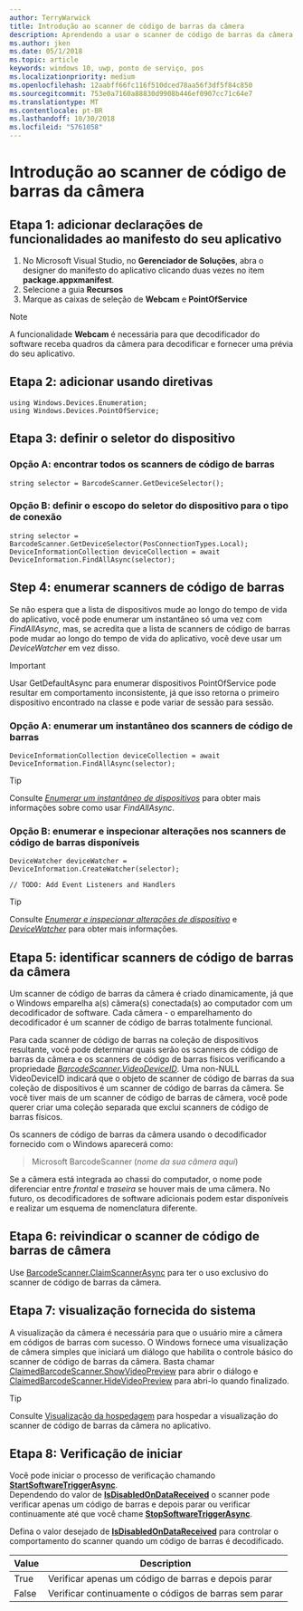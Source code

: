 ```yaml
---
author: TerryWarwick
title: Introdução ao scanner de código de barras da câmera
description: Aprendendo a usar o scanner de código de barras da câmera
ms.author: jken
ms.date: 05/1/2018
ms.topic: article
keywords: windows 10, uwp, ponto de serviço, pos
ms.localizationpriority: medium
ms.openlocfilehash: 12aabff66fc116f510dced78aa56f3df5f84c850
ms.sourcegitcommit: 753e0a7160a88830d9908b446ef0907cc71c64e7
ms.translationtype: MT
ms.contentlocale: pt-BR
ms.lasthandoff: 10/30/2018
ms.locfileid: "5761058"
---
```

# <a name="getting-started-with-a-camera-barcode-scanner"></a>Introdução ao scanner de código de barras da câmera
## <a name="step-1-add-capability-declarations-to-your-app-manifest"></a>Etapa 1: adicionar declarações de funcionalidades ao manifesto do seu aplicativo
1. No Microsoft Visual Studio, no **Gerenciador de Soluções**, abra o designer do manifesto do aplicativo clicando duas vezes no item **package.appxmanifest**.
2. Selecione a guia **Recursos**
3. Marque as caixas de seleção de **Webcam** e **PointOfService** 

>[!NOTE] 
> A funcionalidade **Webcam** é necessária para que decodificador do software receba quadros da câmera para decodificar e fornecer uma prévia do seu aplicativo.

## <a name="step-2-add-using-directives"></a>Etapa 2: adicionar usando diretivas

```Csharp
using Windows.Devices.Enumeration;
using Windows.Devices.PointOfService;
```
## <a name="step-3-define-your-device-selector"></a>Etapa 3: definir o seletor do dispositivo

### **<a name="option-a-find-all-barcode-scanners"></a>Opção A: encontrar todos os scanners de código de barras**

```Csharp
string selector = BarcodeScanner.GetDeviceSelector();       
```

### **<a name="option-b-scoping-device-selector-to-connection-type"></a>Opção B: definir o escopo do seletor do dispositivo para o tipo de conexão**

```Csharp
string selector = BarcodeScanner.GetDeviceSelector(PosConnectionTypes.Local);
DeviceInformationCollection deviceCollection = await DeviceInformation.FindAllAsync(selector);
```

## <a name="step-4-enumerate-barcode-scanners"></a>Step 4: enumerar scanners de código de barras
Se não espera que a lista de dispositivos mude ao longo do tempo de vida do aplicativo, você pode enumerar um instantâneo só uma vez com *FindAllAsync*, mas, se acredita que a lista de scanners de código de barras pode mudar ao longo do tempo de vida do aplicativo, você deve usar um *DeviceWatcher* em vez disso.  

> [!Important] 
> Usar GetDefaultAsync para enumerar dispositivos PointOfService pode resultar em comportamento inconsistente, já que isso retorna o primeiro dispositivo encontrado na classe e pode variar de sessão para sessão.

### **<a name="option-a-enumerate-a-snapshot-of-barcode-scanners"></a>Opção A: enumerar um instantâneo dos scanners de código de barras**
```Csharp
DeviceInformationCollection deviceCollection = await DeviceInformation.FindAllAsync(selector);
```

> [!TIP]
> Consulte [*Enumerar um instantâneo de dispositivos*](https://docs.microsoft.com/windows/uwp/devices-sensors/enumerate-devices#enumerate-a-snapshot-of-devices) para obter mais informações sobre como usar *FindAllAsync*.

### **<a name="option-b-enumerate-and-watch-for-changes-in-available-barcode-scanners"></a>Opção B: enumerar e inspecionar alterações nos scanners de código de barras disponíveis**
```Csharp
DeviceWatcher deviceWatcher = DeviceInformation.CreateWatcher(selector);

// TODO: Add Event Listeners and Handlers
```
> [!TIP]
> Consulte [*Enumerar e inspecionar alterações de dispositivo*](https://docs.microsoft.com/windows/uwp/devices-sensors/enumerate-devices#enumerate-and-watch-devices) e [*DeviceWatcher*](https://docs.microsoft.com/uwp/api/Windows.Devices.Enumeration.DeviceWatcher) para obter mais informações.

## <a name="step-5-identify-camera-barcode-scanners"></a>Etapa 5: identificar scanners de código de barras da câmera
Um scanner de código de barras da câmera é criado dinamicamente, já que o Windows emparelha a(s) câmera(s) conectada(s) ao computador com um decodificador de software.  Cada câmera - o emparelhamento do decodificador é um scanner de código de barras totalmente funcional.

Para cada scanner de código de barras na coleção de dispositivos resultante, você pode determinar quais serão os scanners de código de barras da câmera e os scanners de código de barras físicos verificando a propriedade [*BarcodeScanner.VideoDeviceID*](https://docs.microsoft.com/uwp/api/windows.devices.pointofservice.barcodescanner.videodeviceid#Windows_Devices_PointOfService_BarcodeScanner_VideoDeviceId).  Uma non-NULL VideoDeviceID indicará que o objeto de scanner de código de barras da sua coleção de dispositivos é um scanner de código de barras da câmera.  Se você tiver mais de um scanner de código de barras de câmera, você pode querer criar uma coleção separada que exclui scanners de código de barras físicos. 

Os scanners de código de barras da câmera usando o decodificador fornecido com o Windows aparecerá como: 

> Microsoft BarcodeScanner (*nome da sua câmera aqui*)

Se a câmera está integrada ao chassi do computador, o nome pode diferenciar entre *frontal* e *traseira* se houver mais de uma câmera.  No futuro, os decodificadores de software adicionais podem estar disponíveis e realizar um esquema de nomenclatura diferente.

## <a name="step-6-claim-the-camera-barcode-scanner"></a>Etapa 6: reivindicar o scanner de código de barras de câmera 
Use [BarcodeScanner.ClaimScannerAsync](https://docs.microsoft.com/uwp/api/windows.devices.pointofservice.barcodescanner.claimscannerasync#Windows_Devices_PointOfService_BarcodeScanner_ClaimScannerAsync) para ter o uso exclusivo do scanner de código de barras da câmera.

## <a name="step-7-system-provided-preview"></a>Etapa 7: visualização fornecida do sistema
A visualização da câmera é necessária para que o usuário mire a câmera em códigos de barras com sucesso.  O Windows fornece uma visualização de câmera simples que iniciará um diálogo que habilita o controle básico do scanner de código de barras da câmera.  Basta chamar [ClaimedBarcodeScanner.ShowVideoPreview](https://docs.microsoft.com/uwp/api/windows.devices.pointofservice.claimedbarcodescanner.showvideopreviewasync) para abrir o diálogo e [ClaimedBarcodeScanner.HideVideoPreview](https://docs.microsoft.com/uwp/api/windows.devices.pointofservice.claimedbarcodescanner.hidevideopreview) para abri-lo quando finalizado.

> [!TIP]
> Consulte [Visualização da hospedagem](pos-camerabarcode-hosting-preview.md) para hospedar a visualização do scanner de código de barras da câmera no aplicativo.

## <a name="step-8-initiate-scan"></a>Etapa 8: Verificação de iniciar 
Você pode iniciar o processo de verificação chamando [**StartSoftwareTriggerAsync**](https://docs.microsoft.com/uwp/api/windows.devices.pointofservice.claimedbarcodescanner.startsoftwaretriggerasync#Windows_Devices_PointOfService_ClaimedBarcodeScanner_StartSoftwareTriggerAsync).  
Dependendo do valor de [**IsDisabledOnDataReceived**](https://docs.microsoft.com/uwp/api/windows.devices.pointofservice.claimedbarcodescanner.isdisabledondatareceived#Windows_Devices_PointOfService_ClaimedBarcodeScanner_IsDisabledOnDataReceived) o scanner pode verificar apenas um código de barras e depois parar ou verificar continuamente até que você chame [**StopSoftwareTriggerAsync**](https://docs.microsoft.com/uwp/api/windows.devices.pointofservice.claimedbarcodescanner.stopsoftwaretriggerasync#Windows_Devices_PointOfService_ClaimedBarcodeScanner_StopSoftwareTriggerAsync).

Defina o valor desejado de [**IsDisabledOnDataReceived**](https://docs.microsoft.com/uwp/api/windows.devices.pointofservice.claimedbarcodescanner.isdisabledondatareceived#Windows_Devices_PointOfService_ClaimedBarcodeScanner_IsDisabledOnDataReceived) para controlar o comportamento do scanner quando um código de barras é decodificado.

| Value | Description |
| ----- | ----------- |
| True   | Verificar apenas um código de barras e depois parar |
| False  | Verificar continuamente o códigos de barras sem parar |